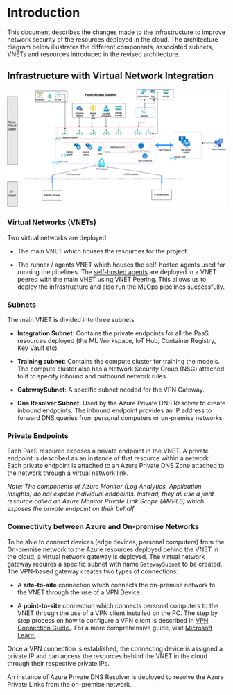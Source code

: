 <!--
Copyright (C) 2023 Siemens AG

SPDX-License-Identifier: MIT
-->

# Introduction
This document describes the changes made to the infrastructure to improve network security of the resources deployed in the cloud. The architecture diagram below illustrates the different components, associated subnets, VNETs and resources introduced in the revised architecture.

## Infrastructure with Virtual Network Integration
![Network Security](./images/network_security.png)

### Virtual Networks (VNETs)
Two virtual networks are deployed

- The main VNET which houses the resources for the project.

- The runner / agents VNET which houses the self-hosted agents used for running the pipelines. The [self-hosted agents](./self_hosted_agents.md) are deployed in a VNET peered with the main VNET using VNET Peering. This allows us to deploy the infrastructure and also run the MLOps pipelines successfully.

### Subnets
The main VNET is divided into three subnets

- **Integration Subnet**: Contains the private endpoints for all the PaaS resources deployed (the ML Workspace, IoT Hub, Container Registry, Key Vault etc)

- **Training subnet**: Contains the compute cluster for training the models. The compute cluster also has a Network Security Group (NSG) attached to it to specify inbound and outbound network rules.

- **GatewaySubnet**: A specific subnet needed for the VPN Gateway.

- **Dns Resolver Subnet**: Used by the Azure Private DNS Resolver to create inbound endpoints. The inbound endpoint provides an IP address to forward DNS queries from personal computers or on-premise networks.

### Private Endpoints
Each PaaS resource exposes a private endpoint in the VNET. A private endpoint is described as an instance of that resource within a network. Each private endpoint is attached to an Azure Private DNS Zone attached to the network through a virtual network link.

*Note: The components of Azure Monitor (Log Analytics, Application Insights) do not expose individual endpoints. Instead, they all use a joint resource called an Azure Monitor Private Link Scope (AMPLS) which exposes the private endpoint on their behalf*

### Connectivity between Azure and On-premise Networks
To be able to connect devices (edge devices, personal computers) from the On-premise network to the Azure resources deployed behind the VNET in the cloud, a virtual network gateway is deployed. The virtual network gateway requires a specific subnet with name `GatewaySubnet` to be created. The VPN-based gateway creates two types of connections:

- A **site-to-site** connection which connects the on-premise network to the VNET through the use of a VPN Device.

- A **point-to-site** connection which connects personal computers to the VNET through the use of a VPN client installed on the PC. The step by step process on how to configure a VPN client is described in [VPN Connection Guide.](./vpn_connection.md). For a more comprehensive guide, visit [Microsoft Learn.](https://learn.microsoft.com/en-us/azure/vpn-gateway/point-to-site-vpn-client-cert-linux)

Once a VPN connection is established, the connecting device is assigned a private IP and can access the resources behind the VNET in the cloud through their respective private IPs.

An instance of Azure Private DNS Resolver is deployed to resolve the Azure Private Links from the on-premise network.
